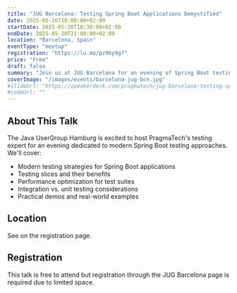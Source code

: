 ```yaml
---
title: "JUG Barcelona: Testing Spring Boot Applications Demystified"
date: 2025-05-16T10:00:00+02:00
startDate: 2025-05-20T18:30:00+02:00
endDate: 2025-05-20T21:00:00+02:00
location: "Barcelona, Spain"
eventType: "meetup"
registration: "https://lu.ma/pz96y9g7"
price: "Free"
draft: false
summary: "Join us at JUG Barcelona for an evening of Spring Boot testing insights and best practices."
coverImage: "/images/events/barcelona-jug-bcn.jpg"
#slideUrl: "https://speakerdeck.com/pragmatech/jug-barcelona-testing-spring-boot"
#codeUrl: ""
---
```


## About This Talk

The Java UserGroup Hamburg is excited to host PragmaTech's testing expert for an evening dedicated to modern Spring Boot testing approaches. We'll cover:

- Modern testing strategies for Spring Boot applications
- Testing slices and their benefits
- Performance optimization for test suites
- Integration vs. unit testing considerations
- Practical demos and real-world examples

## Location

See on the registration page.

## Registration

This talk is free to attend but registration through the JUG Barcelona page is required due to limited space.
